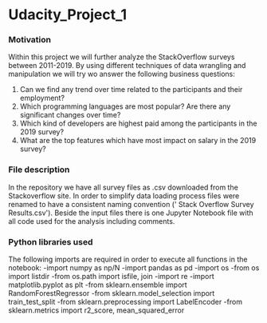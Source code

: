 # Udacity_Project_1

### Motivation
Within this project we will further analyze the StackOverflow surveys between 2011-2019. By using different techniques of data wrangling and manipulation we will try wo answer the following business questions:

1. Can we find any trend over time related to the participants and their employment?
2. Which programming languages are most popular? Are there any significant changes over time?
3. Which kind of developers are highest paid among the participants in the 2019 survey?
4. What are the top features which have most impact on salary in the 2019 survey?

### File description
In the repository we have all survey files as .csv downloaded from the Stackoverflow site. In order to simplify data loading process files were renamed to have a consistent naming convention ('<year> Stack Overflow Survey Results.csv'). Beside the input files there is one Jupyter Notebook file with all code used for the analysis including comments.
  
### Python libraries used
The following imports are required in order to execute all functions in the notebook:
  -import numpy as np/N
  -import pandas as pd
  -import os
  -from os import listdir
  -from os.path import isfile, join
  -import re
  -import matplotlib.pyplot as plt
  -from sklearn.ensemble import RandomForestRegressor
  -from sklearn.model_selection import train_test_split
  -from sklearn.preprocessing import LabelEncoder
  -from sklearn.metrics import r2_score, mean_squared_error
